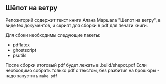 Шёпот на ветру
--------------

Репозиторий содержит текст книги Алана Маршала "Шепот на ветру", в виде tex документов, и скрипт для сборки в pdf для печати книги.

Для сбоки необходимы следующие пакеты:
* pdflatex
* ghostscript
* psutils

После сборки итоговый pdf будет лежать в .build/shepot.pdf
Если необходимо собрать только pdf с текстом, без разбития на брошюры - надо запустить ```make pdf```
